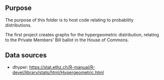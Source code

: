 ## Purpose
The purpose of this folder is to host code relating to probability distributions.

The first project creates graphs for the hypergeometric distribution, relating to the Private Members' Bill ballot in the House of Commons.

## Data sources
- dhyper: https://stat.ethz.ch/R-manual/R-devel/library/stats/html/Hypergeometric.html
